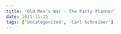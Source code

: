 ```yaml
---
title: 'Old Men’s War - The Party Planner'
date: 2021-11-25
tags: ['Uncategorized', 'Carl Schreiber']
---
```



